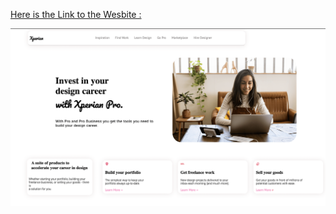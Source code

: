  [Here is the Link to the Wesbite :](https://melodic-mandazi-a8e10b.netlify.app)

![alt text](./strp.png)




